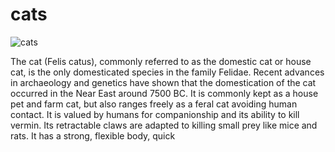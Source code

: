 # cats
![cats](https://upload.wikimedia.org/wikipedia/commons/thumb/7/74/A-Cat.jpg/2560px-A-Cat.jpg)
<p> The cat (Felis catus), commonly referred to as the domestic cat or house cat, is the only domesticated species in the family Felidae. Recent advances in archaeology and genetics have shown that the domestication of the cat occurred in the Near East around 7500 BC. It is commonly kept as a house pet and farm cat, but also ranges freely as a feral cat avoiding human contact. It is valued by humans for companionship and its ability to kill vermin. Its retractable claws are adapted to killing small prey like mice and rats. It has a strong, flexible body, quick</p>
